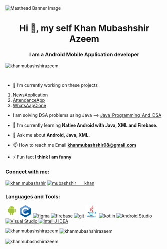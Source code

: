<img src="https://wallpapers.com/images/hd/green-android-robot-wo2gh70brzsej2b6.webp" alt="Masthead Banner Image">



<h1 align="center">Hi 👋, my self Khan Mubashshir Azeem</h1>
<h3 align="center">I am a Android Mobile Application developer</h3>



<p align="left"> <img src="https://komarev.com/ghpvc/?username=khanmubashshirazeem&label=Profile%20views&color=0e75b6&style=flat" alt="khanmubashshirazeem" /> </p>

<p align="left"> <a href="https://twitter.com/" target="blank"><img src="https://img.shields.io/twitter/follow/?logo=twitter&style=for-the-badge" alt="" /></a> </p>

- 🔭 I’m currently working on these projects
1. [NewsApplication](https://github.com/KhanMubashshirAzeem/NewsApplication)
2. [AttendanceApp](https://github.com/KhanMubashshirAzeem/AttendanceApp)
3. [WhatsAapClone](https://github.com/KhanMubashshirAzeem/WhatsAapClone)

- I am solving DSA problems using Java -->  [Java_Programming_And_DSA](https://github.com/KhanMubashshirAzeem/Java_Programming_And_DSA)


- 🌱 I’m currently learning **Native Android with Java, XML and Firebase.**

- 💬 Ask me about **Android, Java, XML.**

- 📫 How to reach me Email **khanmubashshir08@gmail.com**
- ⚡ Fun fact **I think I am funny**

<h3 align="left">Connect with me:</h3>
<p align="left">
<a href="https://linkedin.com/in/khanmubashshir/" target="blank"><img align="center" src="https://raw.githubusercontent.com/rahuldkjain/github-profile-readme-generator/master/src/images/icons/Social/linked-in-alt.svg" alt="khan mubashshir" height="30" width="40" /></a>
<a href="https://instagram.com/mubashshir____khan" target="blank"><img align="center" src="https://raw.githubusercontent.com/rahuldkjain/github-profile-readme-generator/master/src/images/icons/Social/instagram.svg" alt="mubashshir____khan" height="30" width="40" /></a>
    
</p>

<h3 align="left">Languages and Tools:</h3>
<p align="left">
    <a href="https://developer.android.com" target="_blank" rel="noreferrer">
        <img src="https://raw.githubusercontent.com/devicons/devicon/master/icons/android/android-original-wordmark.svg" alt="android" width="40" height="40"/>
    </a>
    <a href="https://www.cprogramming.com/" target="_blank" rel="noreferrer">
        <img src="https://raw.githubusercontent.com/devicons/devicon/master/icons/c/c-original.svg" alt="c" width="40" height="40"/>
    </a>
    <a href="https://www.figma.com/" target="_blank" rel="noreferrer">
        <img src="https://www.vectorlogo.zone/logos/figma/figma-icon.svg" alt="figma" width="40" height="40"/>
    </a>
    <a href="https://firebase.google.com/" target="_blank" rel="noreferrer">
        <img src="https://www.vectorlogo.zone/logos/firebase/firebase-icon.svg" alt="firebase" width="40" height="40"/>
    </a>
    <a href="https://git-scm.com/" target="_blank" rel="noreferrer">
        <img src="https://www.vectorlogo.zone/logos/git-scm/git-scm-icon.svg" alt="git" width="40" height="40"/>
    </a>
    <a href="https://www.java.com" target="_blank" rel="noreferrer">
        <img src="https://raw.githubusercontent.com/devicons/devicon/master/icons/java/java-original.svg" alt="java" width="40" height="40"/>
    </a>
    <a href="https://kotlinlang.org" target="_blank" rel="noreferrer">
        <img src="https://www.vectorlogo.zone/logos/kotlinlang/kotlinlang-icon.svg" alt="kotlin" width="40" height="40"/>
    </a>
    <a href="https://developer.android.com/studio" target="_blank" rel="noreferrer">
        <img src="https://img.icons8.com/?size=48&id=1LAX3PYMg2iA&format=png" alt="Android Studio" width="40" height="40"/>
    </a>
    <a href="https://visualstudio.microsoft.com/" target="_blank" rel="noreferrer">
        <img src="https://code.visualstudio.com/assets/images/code-stable.png" alt="Visual Studio" width="40" height="40"/>
    </a>
    <a href="https://www.jetbrains.com/idea/" target="_blank" rel="noreferrer">
        <img src="https://upload.wikimedia.org/wikipedia/commons/9/9c/IntelliJ_IDEA_Icon.svg" alt="IntelliJ IDEA" width="40" height="40"/>
    </a>
</p>




<p><img align="left" src="https://github-readme-stats.vercel.app/api/top-langs?username=khanmubashshirazeem&show_icons=true&locale=en&layout=compact" alt="khanmubashshirazeem" /></p>

<p>&nbsp;<img align="center" src="https://github-readme-stats.vercel.app/api?username=khanmubashshirazeem&show_icons=true&locale=en" alt="khanmubashshirazeem" /></p>

<p><img align="center" src="https://github-readme-streak-stats.herokuapp.com/?user=khanmubashshirazeem&" alt="khanmubashshirazeem" /></p>

